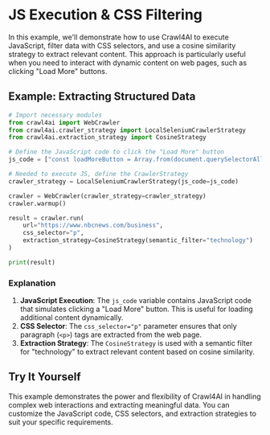 # JS Execution & CSS Filtering

In this example, we'll demonstrate how to use Crawl4AI to execute JavaScript, filter data with CSS selectors, and use a cosine similarity strategy to extract relevant content. This approach is particularly useful when you need to interact with dynamic content on web pages, such as clicking "Load More" buttons.

## Example: Extracting Structured Data

```python
# Import necessary modules
from crawl4ai import WebCrawler
from crawl4ai.crawler_strategy import LocalSeleniumCrawlerStrategy
from crawl4ai.extraction_strategy import CosineStrategy

# Define the JavaScript code to click the "Load More" button
js_code = ["const loadMoreButton = Array.from(document.querySelectorAll('button')).find(button => button.textContent.includes('Load More')); loadMoreButton && loadMoreButton.click();"]

# Needed to execute JS, define the CrawlerStrategy
crawler_strategy = LocalSeleniumCrawlerStrategy(js_code=js_code)

crawler = WebCrawler(crawler_strategy=crawler_strategy)
crawler.warmup()

result = crawler.run(
    url="https://www.nbcnews.com/business",
    css_selector="p",
    extraction_strategy=CosineStrategy(semantic_filter="technology")
)

print(result)
```

### Explanation

1. **JavaScript Execution**: The `js_code` variable contains JavaScript code that simulates clicking a "Load More" button. This is useful for loading additional content dynamically.
2. **CSS Selector**: The `css_selector="p"` parameter ensures that only paragraph (`<p>`) tags are extracted from the web page.
3. **Extraction Strategy**: The `CosineStrategy` is used with a semantic filter for "technology" to extract relevant content based on cosine similarity.

## Try It Yourself

This example demonstrates the power and flexibility of Crawl4AI in handling complex web interactions and extracting meaningful data. You can customize the JavaScript code, CSS selectors, and extraction strategies to suit your specific requirements.
